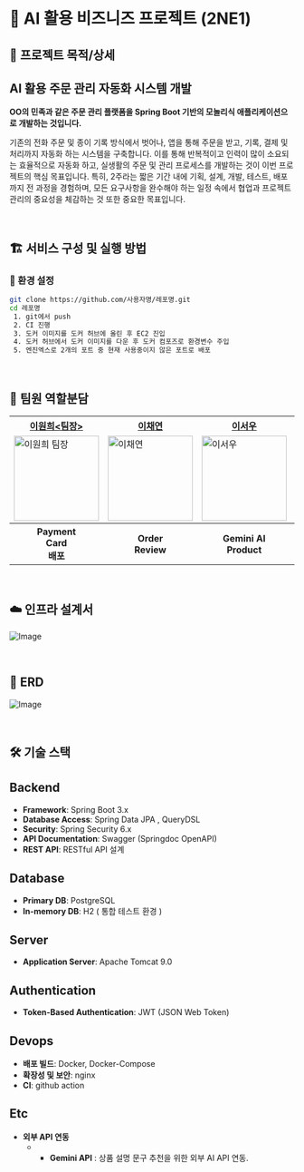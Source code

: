 # 📌 AI 활용 비즈니즈 프로젝트 (2NE1)

## 📖 프로젝트 목적/상세

## AI 활용 주문 관리 자동화 시스템 개발

**OO의 민족과 같은 주문 관리 플랫폼을 Spring Boot 기반의 모놀리식 애플리케이션으로 개발하는 것입니다.**

기존의 전화 주문 및 종이 기록 방식에서 벗어나, 앱을 통해 주문을 받고, 기록, 결제 및 처리까지
자동화 하는 시스템을 구축합니다. 이를 통해 반복적이고 인력이 많이 소요되는 효율적으로 자동화
하고, 실생활의 주문 및 관리 프로세스를 개발하는 것이 이번 프로젝트의 핵심 목표입니다.
특히,  2주라는 짧은 기간 내에 기획, 설계, 개발, 테스트, 배포까지 전 과정을 경험하며, 모든 요구사항을 완수해야 하는 일정 속에서 협업과 프로젝트 관리의 중요성을 체감하는 것 또한 중요한 목표입니다.

<br>

## 🏗 서비스 구성 및 실행 방법
### 💾 환경 설정
```bash
git clone https://github.com/사용자명/레포명.git
cd 레포명
 1. git에서 push
 2. CI 진행
 3. 도커 이미지를 도커 허브에 올린 후 EC2 진입
 4. 도커 허브에서 도커 이미지를 다운 후 도커 컴포즈로 환경변수 주입
 5. 엔진엑스로 2개의 포트 중 현재 사용중이지 않은 포트로 배포
```


<br>

## 🎯 팀원 역할분담
<table>
  <tr>
    <th>
      <a href="https://github.com/Leewon2" target="_blank">
        이원희&lt;팀장&gt;
      </a>
    </th>
    <th>
      <a href="https://github.com/dkki4887" target="_blank">
        이채연
      </a>
    </th>
    <th>
      <a href="https://github.com/leeseowoo" target="_blank">
        이서우
      </a>
    </th>
    <th>
      <a href="https://github.com/ckdrmsdl9999" target="_blank">
        윤창근
      </a>
    </th>
    <th>
      <a href="https://github.com/jjsh0208" target="_blank">
        전승현
      </a>
    </th>
  </tr>
  <tr>
    <td>
      <img src="https://github.com/Leewon2.png" width="150" alt="이원희 팀장">
    </td>
    <td>
      <img src="https://github.com/dkki4887.png" width="150" alt="이채연">
    </td>
    <td>
      <img src="https://github.com/leeseowoo.png" width="150" alt="이서우">
    </td>
    <td>
      <img src="https://github.com/ckdrmsdl9999.png" width="150" alt="윤창근">
    </td>
    <td>
      <img src="https://github.com/jjsh0208.png" width="150" alt="전승현">
    </td>
  </tr>
  <tr>

  <th>Payment <br> Card <br> 배포  <!-- 원희 -->
  <th>Order <br> Review</th> <!-- 채연 -->
  <th>Gemini AI <br> Product</th> <!-- 서우 -->
  <th>Region <br> Store</th> <!-- 창근 -->
  <th>User<br> DeliveryAddress <br> Spring Security</th> <!-- 승현 -->
  </tr>
</table>

<br>

## ☁️ 인프라 설계서
![Image](https://github.com/user-attachments/assets/30111de9-b5b7-47f3-9a0d-b9e71399e04c)

<br>

## 📌 ERD

![Image](https://github.com/user-attachments/assets/f144479b-b3e2-47f8-8ca2-6c9f0beb9f0f)

<br>

## 🛠 기술 스택
## Backend
- **Framework**: Spring Boot 3.x
  <!-- Spring Boot 최신 버전 사용 -->
- **Database Access**: Spring Data JPA , QueryDSL
  <!-- ORM 프레임워크로 데이터베이스와의 연동을 쉽게 처리 -->
- **Security**: Spring Security 6.x
  <!-- 인증과 인가를 위한 보안 모듈 -->
- **API Documentation**: Swagger (Springdoc OpenAPI)
  <!-- API 문서를 자동 생성해주는 Swagger 도구 -->
- **REST API**: RESTful API 설계
  <!-- REST 아키텍처 스타일에 따른 API 설계 -->

## Database
- **Primary DB**: PostgreSQL
  <!-- 주 데이터베이스로 사용 -->
- **In-memory DB**: H2 ( 통합 테스트 환경 )
  <!-- 테스트 및 개발 환경에서 사용하는 인메모리 데이터베이스 -->

## Server
- **Application Server**: Apache Tomcat 9.0
  <!-- 서블릿 컨테이너로 사용하는 Tomcat 서버 -->

## Authentication
- **Token-Based Authentication**: JWT (JSON Web Token)
  <!-- 토큰 기반 인증 방식으로 JWT 사용 -->

## Devops
- **배포 빌드**: Docker, Docker-Compose
- **확장성 및 보안**: nginx
- **CI**: github action
     
## Etc
- **외부 API 연동**
    - - **‎Gemini API** : 상품 설명 문구 추천을 위한 외부 AI API 연동.

